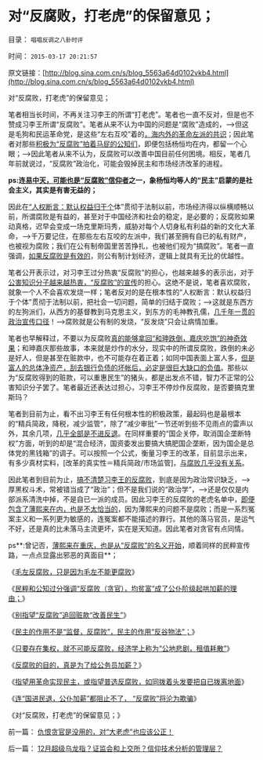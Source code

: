 # 对“反腐败，打老虎”的保留意见；

目录： `唱唱反调之八卦时评` 

时间： `2015-03-17 20:21:57` 

原文链接：[http://blog.sina.com.cn/s/blog_5563a64d0102vkb4.html](http://blog.sina.com.cn/s/blog_5563a64d0102vkb4.html)

对“反腐败，打老虎”的保留意见；

笔者相当长时间，不再关注习李王的所谓“打老虎”。笔者也一直不反对，但是也不赞成习李王所谓“反腐败”。笔者从来不认为中国的问题是“腐败”造成的，——>但这是毛狗和民运革命党，是这些“左右互咬”着的[，海内外的革命左派的共识](../../../2014/9/25/只要存在集权，就不可能反腐败，更不可能计算出“腐败的GDP效益”.md)；因此笔者对那些[积极为“反腐败”拍着马屁的公知们](../../../2014/6/26/民主的作用不是“监督，反腐败”，民主的作用“反谷物法”.md)，即便包括杨恒均在内，都留一个心眼；——>因此笔者从来不认为，反腐败可以改善中国目前任何困境。相反，笔者几年前就说过，“反腐败”政治化，可能会毁掉民主和市场经济改革的进程。

**ps:连[易中天，可能也是“反腐败”信仰者](http://blog.sina.com.cn/s/blog_476e068a0102vclp.html)之一，象杨恒均等人的“民主”启蒙的是社会主义，其实是有害无益的；**

因此在[“人权断言：默认权益归于个](../../../2015/3/6/关键性的“人权断言：默认权益归于个体”.md)体”贯彻于法制以前，市场经济得以纵横顺畅以前，所谓腐败是有益的，甚至对于中国经济和社会的稳定，是必要的；反腐败如果动真格，迟早会变成一场克里斯玛秀，威胁对每个人切身私有利益的新的文化大革命，——>千万要记住，在那些左右互咬的左派中，我们甚至拥有自已的私有财产，也被视为腐败；我们在公有制帝国里苦苦挣扎，也被他们视为“搞腐败”。笔者一直强调，[如果反腐败是有效的](../../../2014/4/25/权力寻租黑市服务，权力股份的必要性.md)，则公有制计划经济，逻辑上就具有无比的优越性。

笔者公开表示过，对习李王过分热衷“反腐败”的担心，也越来越多的表示出，对于[公害知识分子越来越热衷，“反腐败”的宣传](../../../2014/10/24/革命不是民主的通道，不要把煽动革命，当成“启蒙，为民主作贡献”.md)的担心。这绝不是说，笔者喜欢腐败，就象一个人不会喜欢发烧一样；笔者反对的是在根本性的“人权断言：默认权益归于个体”贯彻于法制以前，把社会一切问题，简单的归结于腐败；——>这就是东西方的左狗派们，从西方的基督教到马克思主义，到东方的毛神教孔儒，[几千年一贯的政治宣传口径](../../../2013/2/17/财产公示不重要,反腐败“共识”是死路一条.md)！——>腐败就是公有制的发烧，“反发烧”只会让病情加重。

笔者也早解释过，不要以为反腐败[真的能够拿回“和珅跌倒，嘉庆吃饱”的神奇效果](http://blog.sina.com.cn/s/blog_5563a64d0102ej16.html)；和珅嘉庆那些故事，本来就是炒作的水分，现实中的所谓反腐败，跌倒的未必是好人，但是甚至在赃款中，也不可能存在着正着；如同中国表面上富人多，[但是富人的总体净资产，刮去银行负债的坏帐后，必定是很巨大缺口的负值](../../../2009/8/26/大部分实务公务员薪水并不高.md)。那些以为“反腐败得到的赃款，可以重惠民生”的猪头，都是出发点不错，智力不正常的公害知识分子罢了。笔者最近还表达过担心，习李王不停炒作反腐败，是否要搞克里斯玛？

笔者到目前为止，看不出习李王有任何根本性的积极政策，最起码也是最根本的“精兵简政，降税，减少监管”，除了“减少审批”一节还听到些不见雨点的雷声以外，其余几项，[几乎全部是不进反退](http://blog.sina.com.cn/s/blog_5563a64d0102v6rx.html)。在同样重要的“国企关停，取消国企垄断特权”方面，听到的却是“混合经济，国资委发出要搞大搞肥国企垄断，因为国企是总体党的黑钱箱”的调子。可以按照一个公式，衡量习李王的改革，目前显示出来，有多少真材实料，[改革的真实性＝精兵简政/市场监管]，[与腐败几乎没有关系](../../../2014/10/15/不宜对反腐败，寄予过高期望.md)。

因此笔者到目前为止，[搞不清楚习李王的反腐败](../../../2013/2/4/反腐败或是冬天里“好一棚大烟火”.md)，到底是因为政治常识缺乏，——>厚黑权斗术，常被错当成了“政治”；但不是我们说的“政治学”，——>还是仅仅是内部派系清洗中掉，不是自已一派的成员。因此习李王的反腐败的老虎名单中，[即便包含了薄熙来在内，也是不太恰当的](../../../2013/9/22/薄熙来同志获判死缓很恰当，毛左薄粉不可能心服；.md)，因为薄熙来的问题不是腐败；而是一系烈冤案主义和一系列更为敏感的，连冤案都不能描述的罪行。其他的落马官员，是运气不好，还是真的比未落马主流更坏，实在是天知道。因此笔者对贪官有点同情。

ps**:曾记否，[薄熙来在重庆，也是从“反腐败”的名义开始](../../../2009/10/11/可以定制的打黑.md)，顺着同样的民粹宣传路，一点点显露出邪恶的真面目**；

《[毛左反腐败，只是因为毛左不能更腐败](../../../2014/5/20/生活中的毛左们，为什么极端化？.md)》

《[民粹和公知过分强调“反腐败（贪官），均贫富”成了公仆阶级起哄加薪的理由；](../../../2014/5/29/“公仆阶级”起哄加薪的荒谬理由，民粹为什么不能反对？.md)》

《[别指望“反腐败”追回赃款“改善民生”](http://blog.sina.com.cn/s/blog_5563a64d0102ej16.html)》

《[民主的作用不是“监督，反腐败”，民主的作用“反谷物法”；](../../../2014/6/26/民主的作用不是“监督，反腐败”，民主的作用“反谷物法”.md)》

《[只要存在集权，就不可能反腐败，经济学上称为“公地悲剧，租值耗散”](../../../2014/9/25/只要存在集权，就不可能反腐败，更不可能计算出“腐败的GDP效益”.md)》

《[反腐败的目的，真是为了给公务员加薪？](../../../2014/10/15/不宜对反腐败，寄予过高期望.md)》

《[指望用革命实现民主，或指望普选反腐败，如同拨着头发要把自已拨离地面](../../../2014/10/24/革命不是民主的通道，不要把煽动革命，当成“启蒙，为民主作贡献”.md)》

《[连“国进民退，公仆加薪”都阻止不了，
“反腐败”将沦为欺骗](http://blog.sina.com.cn/s/blog_5563a64d0102v6rx.html)》

《对“反腐败，打老虎”的保留意见；》

前一篇： [仇恨贪官是没用的，对“大老虎”也应该公正！](../../../2015/3/18/仇恨贪官是没用的，对“大老虎”也应该公正！.md)

后一篇： [12月超级乌龙指？证监会和上交所？信仰技术分析的管理层？](../../../2014/12/17/12月超级乌龙指？证监会和上交所？信仰技术分析的管理层？.md)

